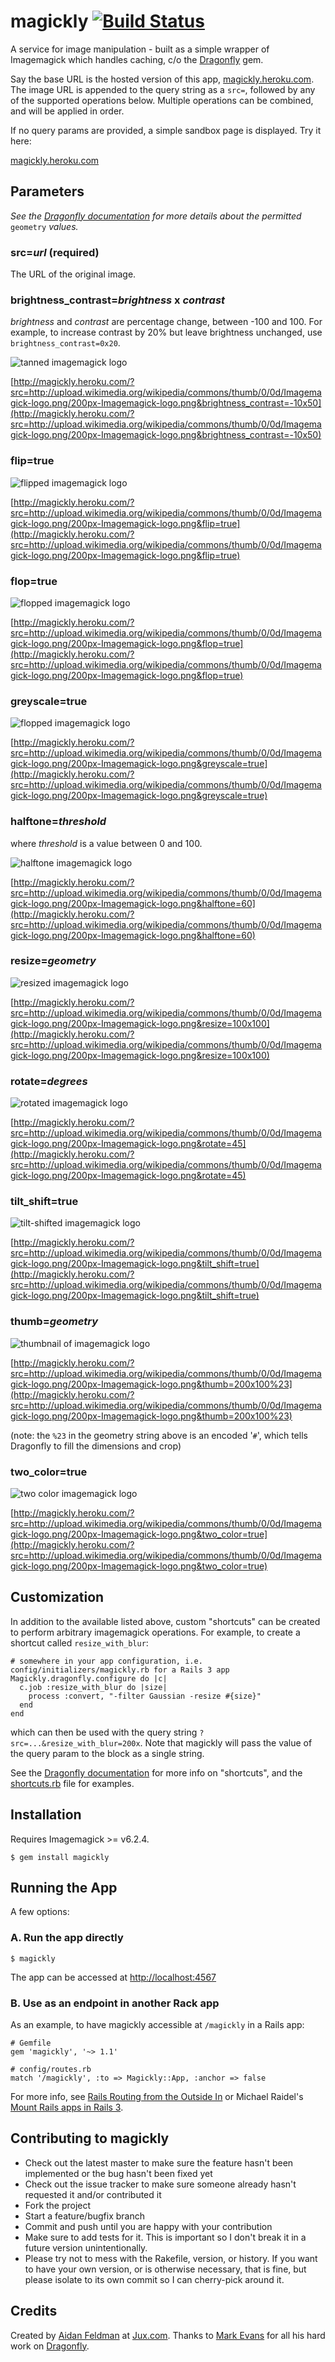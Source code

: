 # magickly [![Build Status](http://travis-ci.org/afeld/magickly.png)](http://travis-ci.org/afeld/magickly)

A service for image manipulation - built as a simple wrapper of Imagemagick which handles caching, c/o the [Dragonfly](http://markevans.github.com/dragonfly/) gem.

Say the base URL is the hosted version of this app, [magickly.heroku.com](http://magickly.heroku.com).  The image URL is appended to the query string as a `src=`, followed by any of the supported operations below.  Multiple operations can be combined, and will be applied in order.

If no query params are provided, a simple sandbox page is displayed.  Try it here:

[magickly.heroku.com](http://magickly.heroku.com)

## Parameters

*See the [Dragonfly documentation](http://markevans.github.com/dragonfly/file.ImageMagick.html) for more details about the permitted* `geometry` *values.*

### src=*url* (required)

The URL of the original image.

### brightness_contrast=*brightness* x *contrast*

*brightness* and *contrast* are percentage change, between -100 and 100.  For example, to increase contrast by 20% but leave brightness unchanged, use `brightness_contrast=0x20`.

![tanned imagemagick logo](http://magickly.heroku.com/?src=http://upload.wikimedia.org/wikipedia/commons/thumb/0/0d/Imagemagick-logo.png/200px-Imagemagick-logo.png&brightness_contrast=-10x50)

[http://magickly.heroku.com/?src=http://upload.wikimedia.org/wikipedia/commons/thumb/0/0d/Imagemagick-logo.png/200px-Imagemagick-logo.png&brightness_contrast=-10x50](http://magickly.heroku.com/?src=http://upload.wikimedia.org/wikipedia/commons/thumb/0/0d/Imagemagick-logo.png/200px-Imagemagick-logo.png&brightness_contrast=-10x50)

### flip=true

![flipped imagemagick logo](http://magickly.heroku.com/?src=http://upload.wikimedia.org/wikipedia/commons/thumb/0/0d/Imagemagick-logo.png/200px-Imagemagick-logo.png&flip=true)

[http://magickly.heroku.com/?src=http://upload.wikimedia.org/wikipedia/commons/thumb/0/0d/Imagemagick-logo.png/200px-Imagemagick-logo.png&flip=true](http://magickly.heroku.com/?src=http://upload.wikimedia.org/wikipedia/commons/thumb/0/0d/Imagemagick-logo.png/200px-Imagemagick-logo.png&flip=true)

### flop=true

![flopped imagemagick logo](http://magickly.heroku.com/?src=http://upload.wikimedia.org/wikipedia/commons/thumb/0/0d/Imagemagick-logo.png/200px-Imagemagick-logo.png&flop=true)

[http://magickly.heroku.com/?src=http://upload.wikimedia.org/wikipedia/commons/thumb/0/0d/Imagemagick-logo.png/200px-Imagemagick-logo.png&flop=true](http://magickly.heroku.com/?src=http://upload.wikimedia.org/wikipedia/commons/thumb/0/0d/Imagemagick-logo.png/200px-Imagemagick-logo.png&flop=true)

### greyscale=true

![flopped imagemagick logo](http://magickly.heroku.com/?src=http://upload.wikimedia.org/wikipedia/commons/thumb/0/0d/Imagemagick-logo.png/200px-Imagemagick-logo.png&greyscale=true)

[http://magickly.heroku.com/?src=http://upload.wikimedia.org/wikipedia/commons/thumb/0/0d/Imagemagick-logo.png/200px-Imagemagick-logo.png&greyscale=true](http://magickly.heroku.com/?src=http://upload.wikimedia.org/wikipedia/commons/thumb/0/0d/Imagemagick-logo.png/200px-Imagemagick-logo.png&greyscale=true)

### halftone=*threshold*

where *threshold* is a value between 0 and 100.

![halftone imagemagick logo](http://magickly.heroku.com/?src=http://upload.wikimedia.org/wikipedia/commons/thumb/0/0d/Imagemagick-logo.png/200px-Imagemagick-logo.png&halftone=60)

[http://magickly.heroku.com/?src=http://upload.wikimedia.org/wikipedia/commons/thumb/0/0d/Imagemagick-logo.png/200px-Imagemagick-logo.png&halftone=60](http://magickly.heroku.com/?src=http://upload.wikimedia.org/wikipedia/commons/thumb/0/0d/Imagemagick-logo.png/200px-Imagemagick-logo.png&halftone=60)

### resize=*geometry*

![resized imagemagick logo](http://magickly.heroku.com/?src=http://upload.wikimedia.org/wikipedia/commons/thumb/0/0d/Imagemagick-logo.png/200px-Imagemagick-logo.png&resize=100x100)

[http://magickly.heroku.com/?src=http://upload.wikimedia.org/wikipedia/commons/thumb/0/0d/Imagemagick-logo.png/200px-Imagemagick-logo.png&resize=100x100](http://magickly.heroku.com/?src=http://upload.wikimedia.org/wikipedia/commons/thumb/0/0d/Imagemagick-logo.png/200px-Imagemagick-logo.png&resize=100x100)

### rotate=*degrees*

![rotated imagemagick logo](http://magickly.heroku.com/?src=http://upload.wikimedia.org/wikipedia/commons/thumb/0/0d/Imagemagick-logo.png/200px-Imagemagick-logo.png&rotate=45)

[http://magickly.heroku.com/?src=http://upload.wikimedia.org/wikipedia/commons/thumb/0/0d/Imagemagick-logo.png/200px-Imagemagick-logo.png&rotate=45](http://magickly.heroku.com/?src=http://upload.wikimedia.org/wikipedia/commons/thumb/0/0d/Imagemagick-logo.png/200px-Imagemagick-logo.png&rotate=45)

### tilt_shift=true

![tilt-shifted imagemagick logo](http://magickly.heroku.com/?src=http://upload.wikimedia.org/wikipedia/commons/thumb/0/0d/Imagemagick-logo.png/200px-Imagemagick-logo.png&tilt_shift=true)

[http://magickly.heroku.com/?src=http://upload.wikimedia.org/wikipedia/commons/thumb/0/0d/Imagemagick-logo.png/200px-Imagemagick-logo.png&tilt_shift=true](http://magickly.heroku.com/?src=http://upload.wikimedia.org/wikipedia/commons/thumb/0/0d/Imagemagick-logo.png/200px-Imagemagick-logo.png&tilt_shift=true)

### thumb=*geometry*

![thumbnail of imagemagick logo](http://magickly.heroku.com/?src=http://upload.wikimedia.org/wikipedia/commons/thumb/0/0d/Imagemagick-logo.png/200px-Imagemagick-logo.png&thumb=200x100%23)

[http://magickly.heroku.com/?src=http://upload.wikimedia.org/wikipedia/commons/thumb/0/0d/Imagemagick-logo.png/200px-Imagemagick-logo.png&thumb=200x100%23](http://magickly.heroku.com/?src=http://upload.wikimedia.org/wikipedia/commons/thumb/0/0d/Imagemagick-logo.png/200px-Imagemagick-logo.png&thumb=200x100%23)

(note: the `%23` in the geometry string above is an encoded '`#`', which tells Dragonfly to fill the dimensions and crop)

### two_color=true

![two color imagemagick logo](http://magickly.heroku.com/?src=http://upload.wikimedia.org/wikipedia/commons/thumb/0/0d/Imagemagick-logo.png/200px-Imagemagick-logo.png&two_color=true)

[http://magickly.heroku.com/?src=http://upload.wikimedia.org/wikipedia/commons/thumb/0/0d/Imagemagick-logo.png/200px-Imagemagick-logo.png&two_color=true](http://magickly.heroku.com/?src=http://upload.wikimedia.org/wikipedia/commons/thumb/0/0d/Imagemagick-logo.png/200px-Imagemagick-logo.png&two_color=true)

## Customization

In addition to the available listed above, custom "shortcuts" can be created to perform arbitrary imagemagick operations.  For example, to create a shortcut called `resize_with_blur`:

    # somewhere in your app configuration, i.e. config/initializers/magickly.rb for a Rails 3 app
    Magickly.dragonfly.configure do |c|
      c.job :resize_with_blur do |size|
        process :convert, "-filter Gaussian -resize #{size}"
      end
    end

which can then be used with the query string `?src=...&resize_with_blur=200x`.  Note that magickly will pass the value of the query param to the block as a single string.

See the [Dragonfly documentation](http://markevans.github.com/dragonfly/file.GeneralUsage.html#Shortcuts) for more info on "shortcuts", and the [shortcuts.rb](https://github.com/afeld/magickly/blob/master/lib/shortcuts.rb) file for examples.

## Installation

Requires Imagemagick >= v6.2.4.

    $ gem install magickly

## Running the App

A few options:

### A. Run the app directly

    $ magickly

The app can be accessed at [http://localhost:4567](http://localhost:4567)

### B. Use as an endpoint in another Rack app

As an example, to have magickly accessible at `/magickly` in a Rails app:

    # Gemfile
    gem 'magickly', '~> 1.1'
    
    # config/routes.rb
    match '/magickly', :to => Magickly::App, :anchor => false

For more info, see [Rails Routing from the Outside In](http://guides.rubyonrails.org/routing.html#routing-to-rack-applications) or Michael Raidel's [Mount Rails apps in Rails 3](http://inductor.induktiv.at/blog/2010/05/23/mount-rack-apps-in-rails-3/).

## Contributing to magickly
 
* Check out the latest master to make sure the feature hasn't been implemented or the bug hasn't been fixed yet
* Check out the issue tracker to make sure someone already hasn't requested it and/or contributed it
* Fork the project
* Start a feature/bugfix branch
* Commit and push until you are happy with your contribution
* Make sure to add tests for it. This is important so I don't break it in a future version unintentionally.
* Please try not to mess with the Rakefile, version, or history. If you want to have your own version, or is otherwise necessary, that is fine, but please isolate to its own commit so I can cherry-pick around it.

## Credits

Created by [Aidan Feldman](http://www.aidanfeldman.com) at [Jux.com](http://www.jux.com).  Thanks to [Mark Evans](https://github.com/markevans) for all his hard work on [Dragonfly](http://markevans.github.com/dragonfly/).

